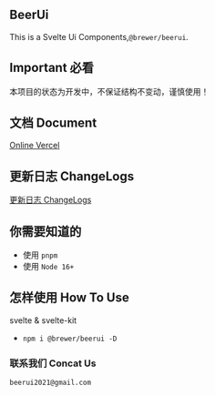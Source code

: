 ## BeerUi

This is a Svelte Ui Components,`@brewer/beerui`.

## Important 必看

本项目的状态为开发中，不保证结构不变动，谨慎使用！

## 文档 Document
[Online Vercel](https://beer-ui.vercel.app/)

## 更新日志 ChangeLogs
[更新日志 ChangeLogs](./CHANGELOG.md)

## 你需要知道的
- 使用 `pnpm`
- 使用 `Node 16+`

## 怎样使用 How To Use
svelte & svelte-kit

- `npm i @brewer/beerui -D`

### 联系我们 Concat Us 
`beerui2021@gmail.com`
